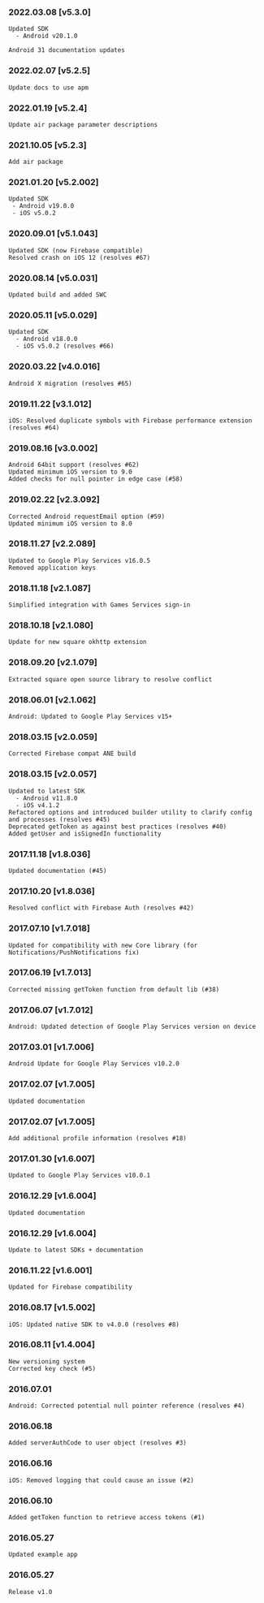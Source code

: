 ### 2022.03.08 [v5.3.0]

```
Updated SDK
  - Android v20.1.0
  
Android 31 documentation updates
```

### 2022.02.07 [v5.2.5]

```
Update docs to use apm
```


### 2022.01.19 [v5.2.4]

```
Update air package parameter descriptions
```

### 2021.10.05 [v5.2.3]

```
Add air package
```



### 2021.01.20 [v5.2.002]

```
Updated SDK
 - Android v19.0.0
 - iOS v5.0.2
```


### 2020.09.01 [v5.1.043]

```
Updated SDK (now Firebase compatible)
Resolved crash on iOS 12 (resolves #67)
```


### 2020.08.14 [v5.0.031]

```
Updated build and added SWC
```


### 2020.05.11 [v5.0.029]

```
Updated SDK
  - Android v18.0.0
  - iOS v5.0.2 (resolves #66)
```


### 2020.03.22 [v4.0.016]

```
Android X migration (resolves #65)
```


### 2019.11.22 [v3.1.012]

```
iOS: Resolved duplicate symbols with Firebase performance extension (resolves #64)
```


### 2019.08.16 [v3.0.002]

```
Android 64bit support (resolves #62)
Updated minimum iOS version to 9.0 
Added checks for null pointer in edge case (#58)
```


### 2019.02.22 [v2.3.092]

```
Corrected Android requestEmail option (#59)
Updated minimum iOS version to 8.0
```


### 2018.11.27 [v2.2.089]

```
Updated to Google Play Services v16.0.5 
Removed application keys 
```


### 2018.11.18 [v2.1.087]

```
Simplified integration with Games Services sign-in
```


### 2018.10.18 [v2.1.080]

```
Update for new square okhttp extension
```


### 2018.09.20 [v2.1.079]

```
Extracted square open source library to resolve conflict
```


### 2018.06.01 [v2.1.062]

```
Android: Updated to Google Play Services v15+
```


### 2018.03.15 [v2.0.059]

```
Corrected Firebase compat ANE build
```


### 2018.03.15 [v2.0.057]

```
Updated to latest SDK
  - Android v11.8.0 
  - iOS v4.1.2
Refactored options and introduced builder utility to clarify config and processes (resolves #45)
Deprecated getToken as against best practices (resolves #40)
Added getUser and isSignedIn functionality
```


### 2017.11.18 [v1.8.036]

```
Updated documentation (#45)
```


### 2017.10.20 [v1.8.036]

```
Resolved conflict with Firebase Auth (resolves #42)
```


### 2017.07.10 [v1.7.018]

```
Updated for compatibility with new Core library (for Notifications/PushNotifications fix)
```


### 2017.06.19 [v1.7.013]

```
Corrected missing getToken function from default lib (#38)
```


### 2017.06.07 [v1.7.012]

```
Android: Updated detection of Google Play Services version on device
```


### 2017.03.01 [v1.7.006]

```
Android Update for Google Play Services v10.2.0
```


### 2017.02.07 [v1.7.005]

```
Updated documentation
```


### 2017.02.07 [v1.7.005]

```
Add additional profile information (resolves #18)
```


### 2017.01.30 [v1.6.007]

```
Updated to Google Play Services v10.0.1
```


### 2016.12.29 [v1.6.004]

```
Updated documentation
```


### 2016.12.29 [v1.6.004]

```
Update to latest SDKs + documentation
```


### 2016.11.22 [v1.6.001]

```
Updated for Firebase compatibility
```


### 2016.08.17 [v1.5.002]

```
iOS: Updated native SDK to v4.0.0 (resolves #8)
```


### 2016.08.11 [v1.4.004]

```
New versioning system
Corrected key check (#5)
```


###  2016.07.01

```
Android: Corrected potential null pointer reference (resolves #4)
```


###  2016.06.18

```
Added serverAuthCode to user object (resolves #3)
```


###  2016.06.16

```
iOS: Removed logging that could cause an issue (#2)
```


### 2016.06.10

```
Added getToken function to retrieve access tokens (#1)
```


### 2016.05.27

```
Updated example app
```


### 2016.05.27

```
Release v1.0
```
